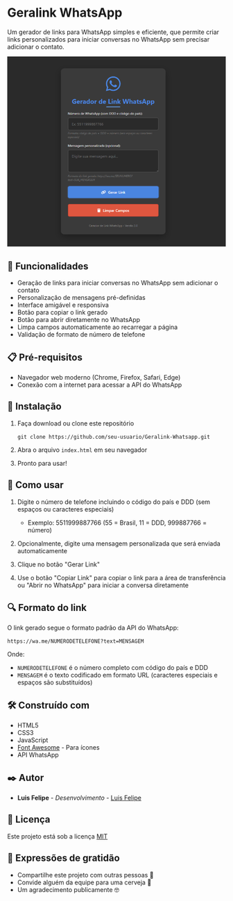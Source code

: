 # Geralink WhatsApp

Um gerador de links para WhatsApp simples e eficiente, que permite criar links personalizados para iniciar conversas no WhatsApp sem precisar adicionar o contato.

![Preview do Projeto](assets/preview.png)

## 🚀 Funcionalidades

- Geração de links para iniciar conversas no WhatsApp sem adicionar o contato
- Personalização de mensagens pré-definidas
- Interface amigável e responsiva
- Botão para copiar o link gerado
- Botão para abrir diretamente no WhatsApp
- Limpa campos automaticamente ao recarregar a página
- Validação de formato de número de telefone

## 📋 Pré-requisitos

- Navegador web moderno (Chrome, Firefox, Safari, Edge)
- Conexão com a internet para acessar a API do WhatsApp

## 🔧 Instalação

1. Faça download ou clone este repositório
   ```
   git clone https://github.com/seu-usuario/Geralink-Whatsapp.git
   ```

2. Abra o arquivo `index.html` em seu navegador

3. Pronto para usar!

## 📖 Como usar

1. Digite o número de telefone incluindo o código do país e DDD (sem espaços ou caracteres especiais)
   - Exemplo: 5511999887766 (55 = Brasil, 11 = DDD, 999887766 = número)

2. Opcionalmente, digite uma mensagem personalizada que será enviada automaticamente

3. Clique no botão "Gerar Link"

4. Use o botão "Copiar Link" para copiar o link para a área de transferência ou "Abrir no WhatsApp" para iniciar a conversa diretamente

## 🔍 Formato do link

O link gerado segue o formato padrão da API do WhatsApp:
```
https://wa.me/NUMERODETELEFONE?text=MENSAGEM
```

Onde:
- `NUMERODETELEFONE` é o número completo com código do país e DDD
- `MENSAGEM` é o texto codificado em formato URL (caracteres especiais e espaços são substituídos)

## 🛠️ Construído com

- HTML5
- CSS3
- JavaScript
- [Font Awesome](https://fontawesome.com/) - Para ícones
- API WhatsApp

## ✒️ Autor

* **Luis Felipe** - *Desenvolvimento* - [Luis Felipe](https://github.com/luisfsill)

## 📄 Licença

Este projeto está sob a licença [MIT](LICENSE)

## 🎁 Expressões de gratidão

* Compartilhe este projeto com outras pessoas 📢
* Convide alguém da equipe para uma cerveja 🍺 
* Um agradecimento publicamente 🤓 